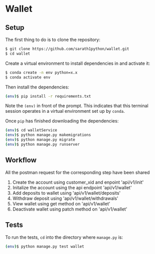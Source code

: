 # Wallet

## Setup

The first thing to do is to clone the repository:

```sh
$ git clone https://github.com/sarath1python/wallet.git
$ cd wallet
```

Create a virtual environment to install dependencies in and activate it:

```sh
$ conda create -n env python=x.x
$ conda activate env
```

Then install the dependencies:

```sh
(env)$ pip install -r requirements.txt
```
Note the `(env)` in front of the prompt. This indicates that this terminal
session operates in a virtual environment set up by `conda`.

Once `pip` has finished downloading the dependencies:
```sh
(env)$ cd walletService
(env)$ python manage.py makemigrations
(env)$ python manage.py migrate
(env)$ python manage.py runserver
```

## Workflow
All the postman request for the corresponding step have been shared

1. Create the account using customer_xid and enpoint 'api/v1/init'
2. Initalize the account using the api endpoint 'api/v1/wallet'
3. Add deposits to wallet using 'api/v1/wallet/deposits'
4. Withdraw deposit using 'api/v1/wallet/withdrawals'
5. View wallet using get method on 'api/v1/wallet'
6. Deactivate wallet using patch method on 'api/v1/wallet'

## Tests

To run the tests, `cd` into the directory where `manage.py` is:
```sh
(env)$ python manage.py test wallet
```

